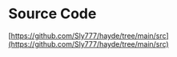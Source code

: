 # Source Code

[https://github.com/Sly777/hayde/tree/main/src](https://github.com/Sly777/hayde/tree/main/src)
